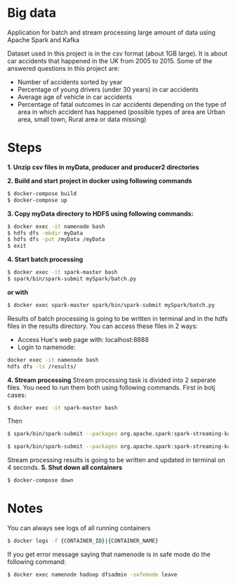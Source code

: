 # Big data
Application for batch and stream processing large amount of data using Apache Spark and Kafka

Dataset used in this project is in the csv format (about 1GB large). It is about car accidents that happened in the UK from 2005 to 2015. Some of the answered questions in this project are:
  - Number of accidents sorted by year 
  - Percentage of young drivers (under 30 years) in car accidents
  - Average age of vehicle in car accidents
  - Percentage of fatal outcomes in car accidents depending on the type of area in which accident has happened (possible types of area are Urban area, small town, Rural area or data missing)

# Steps
**1. Unzip csv files in myData, producer and producer2 directories**

**2. Build and start project in docker using following commands**
```sh
$ docker-compose build 
$ docker-compose up
```
**3. Copy myData directory to HDFS using following commands:**
```sh
$ docker exec -it namenode bash 
$ hdfs dfs -mkdir myData
$ hdfs dfs -put /myData /myData
$ exit
```
**4. Start batch processing**
```sh
$ docker exec -it spark-master bash
$ spark/bin/spark-submit mySpark/batch.py
```
**or with**
```sh
$ docker exec spark-master spark/bin/spark-submit mySpark/batch.py
```
Results of batch processing is going to be written in terminal and in the hdfs files in the results directory.
You can access these files in 2 ways:
  - Access Hue's web page with: localhost:8888
  - Login to namenode:
```sh   
docker exec -it namenode bash 
hdfs dfs -ls /results/
```
**4. Stream processing**
Stream processing task is divided into 2 seperate files. You need to run them both using following commands.
First in botj cases:
```sh   
$ docker exec -it spark-master bash
```
Then
```sh   
$ spark/bin/spark-submit --packages org.apache.spark:spark-streaming-kafka-0-8_2.11:2.4.4 /consumer/youngDrivers.py zoo1:2181 vehtopic
```
```sh   
$ spark/bin/spark-submit --packages org.apache.spark:spark-streaming-kafka-0-8_2.11:2.4.4 /consumer/avgVehAge.py zoo1:2181 veh2topic
```
Stream processing results is going to be written and updated in terminal on 4 seconds.
**5. Shut down all containers**
```sh   
$ docker-compose down
```
# Notes
You can always see logs of all running containers
```sh
$ docker logs -f {CONTAINER_ID}|{CONTAINER_NAME}
```
If you get error message saying that namenode is in safe mode do the following command:
```sh   
$ docker exec namenode hadoop dfsadmin -safemode leave
```


